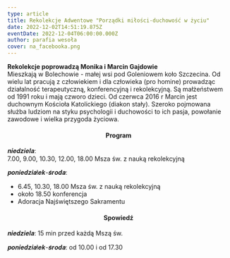 ```yaml
---
type: article
title: Rekolekcje Adwentowe "Porządki miłości-duchowość w życiu"
date: 2022-12-02T14:51:19.875Z
eventDate: 2022-12-04T06:00:00.000Z
author: parafia wesoła
cover: na_facebooka.png
---
```

**Rekolekcje poprowadzą Monika i Marcin Gajdowie**\
Mieszkają w Bolechowie - małej wsi pod Goleniowem koło Szczecina. Od wielu lat pracują z człowiekiem i dla człowieka (pro homine) prowadząc działalność terapeutyczną, konferencyjną i rekolekcyjną. Są małżeństwem od 1991 roku i mają czworo dzieci. Od czerwca 2016 r Marcin jest duchownym Kościoła Katolickiego (diakon stały). Szeroko pojmowana służba ludziom na styku psychologii i duchowości to ich pasja, powołanie zawodowe i wielka przygoda życiowa.

<h4 style="text-align:center;">Program</h4>

𝒏𝒊𝒆𝒅𝒛𝒊𝒆𝒍𝒂:\
7.00, 9.00, 10.30, 12.00, 18.00 Msza św. z nauką rekolekcyjną

𝒑𝒐𝒏𝒊𝒆𝒅𝒛𝒊𝒂ł𝒆𝒌-𝒔́𝒓𝒐𝒅𝒂:

* 6.45, 10.30, 18.00 Msza św. z nauką rekolekcyjną
* [](<>)około 18.50 konferencja
* Adoracja Najświętszego Sakramentu

<h4 style="text-align:center;">Spowiedź</h4>

𝒏𝒊𝒆𝒅𝒛𝒊𝒆𝒍𝒂: 15 min przed każdą Mszą św.

𝒑𝒐𝒏𝒊𝒆𝒅𝒛𝒊𝒂ł𝒆𝒌-𝒔́𝒓𝒐𝒅𝒂: od 10.00 i od 17.30

<!--EndFragment-->